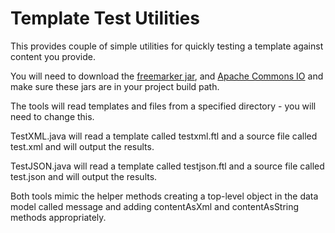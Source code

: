 # Template Test Utilities

This provides couple of simple utilities for quickly testing a template against content you provide.

You will need to download the [freemarker jar](http://freemarker.org/freemarkerdownload.html), and [Apache Commons IO](https://commons.apache.org/proper/commons-io/download_io.cgi) and make sure these jars are in your project build path.

The tools will read templates and files from a specified directory - you will need to change this.

TestXML.java will read a template called testxml.ftl and a source file called test.xml and will output the results.

TestJSON.java will read a template called testjson.ftl and a source file called test.json and will output the results.

Both tools mimic the helper methods creating a top-level object in the data model called message and adding contentAsXml and contentAsString methods appropriately.

